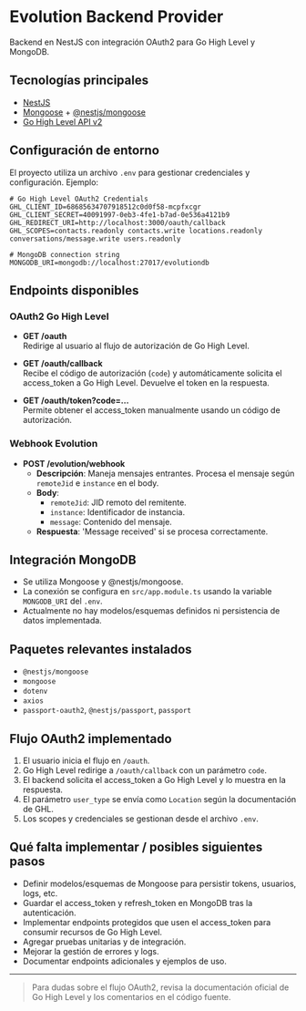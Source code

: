 # Evolution Backend Provider

Backend en NestJS con integración OAuth2 para Go High Level y MongoDB.

## Tecnologías principales

- [NestJS](https://nestjs.com/)
- [Mongoose](https://mongoosejs.com/) + [@nestjs/mongoose](https://docs.nestjs.com/techniques/mongodb)
- [Go High Level API v2](https://highlevel.stoplight.io/docs/integrations/)

## Configuración de entorno

El proyecto utiliza un archivo `.env` para gestionar credenciales y configuración. Ejemplo:

```env
# Go High Level OAuth2 Credentials
GHL_CLIENT_ID=68685634707918512c0d0f58-mcpfxcgr
GHL_CLIENT_SECRET=40091997-0eb3-4fe1-b7ad-0e536a4121b9
GHL_REDIRECT_URI=http://localhost:3000/oauth/callback
GHL_SCOPES=contacts.readonly contacts.write locations.readonly conversations/message.write users.readonly

# MongoDB connection string
MONGODB_URI=mongodb://localhost:27017/evolutiondb
```

## Endpoints disponibles

### OAuth2 Go High Level

- **GET /oauth**  
  Redirige al usuario al flujo de autorización de Go High Level.

- **GET /oauth/callback**  
  Recibe el código de autorización (`code`) y automáticamente solicita el access_token a Go High Level. Devuelve el token en la respuesta.

- **GET /oauth/token?code=...**  
  Permite obtener el access_token manualmente usando un código de autorización.

### Webhook Evolution

- **POST /evolution/webhook**
  - **Descripción**: Maneja mensajes entrantes. Procesa el mensaje según `remoteJid` e `instance` en el body.
  - **Body**:
    - `remoteJid`: JID remoto del remitente.
    - `instance`: Identificador de instancia.
    - `message`: Contenido del mensaje.
  - **Respuesta**: 'Message received' si se procesa correctamente.

## Integración MongoDB

- Se utiliza Mongoose y @nestjs/mongoose.
- La conexión se configura en `src/app.module.ts` usando la variable `MONGODB_URI` del `.env`.
- Actualmente no hay modelos/esquemas definidos ni persistencia de datos implementada.

## Paquetes relevantes instalados

- `@nestjs/mongoose`
- `mongoose`
- `dotenv`
- `axios`
- `passport-oauth2`, `@nestjs/passport`, `passport`

## Flujo OAuth2 implementado

1. El usuario inicia el flujo en `/oauth`.
2. Go High Level redirige a `/oauth/callback` con un parámetro `code`.
3. El backend solicita el access_token a Go High Level y lo muestra en la respuesta.
4. El parámetro `user_type` se envía como `Location` según la documentación de GHL.
5. Los scopes y credenciales se gestionan desde el archivo `.env`.

## Qué falta implementar / posibles siguientes pasos

- Definir modelos/esquemas de Mongoose para persistir tokens, usuarios, logs, etc.
- Guardar el access_token y refresh_token en MongoDB tras la autenticación.
- Implementar endpoints protegidos que usen el access_token para consumir recursos de Go High Level.
- Agregar pruebas unitarias y de integración.
- Mejorar la gestión de errores y logs.
- Documentar endpoints adicionales y ejemplos de uso.

---

> Para dudas sobre el flujo OAuth2, revisa la documentación oficial de Go High Level y los comentarios en el código fuente.

